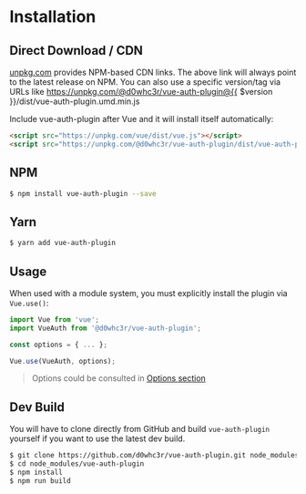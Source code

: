 # Installation

## Direct Download / CDN

[unpkg.com](https://unpkg.com) provides NPM-based CDN links. The above link will always point to the latest release on NPM. You can also use a specific version/tag via URLs like https://unpkg.com/@d0whc3r/vue-auth-plugin@{{ $version }}/dist/vue-auth-plugin.umd.min.js
 
Include vue-auth-plugin after Vue and it will install itself automatically:

```html
<script src="https://unpkg.com/vue/dist/vue.js"></script>
<script src="https://unpkg.com/@d0whc3r/vue-auth-plugin/dist/vue-auth-plugin.umd.min.js"></script>
```

## NPM

```sh
$ npm install vue-auth-plugin --save
```

## Yarn

```sh
$ yarn add vue-auth-plugin
```

## Usage

When used with a module system, you must explicitly install the plugin via `Vue.use()`:

```javascript
import Vue from 'vue';
import VueAuth from '@d0whc3r/vue-auth-plugin';

const options = { ... };

Vue.use(VueAuth, options);
```

> Options could be consulted in [Options section](./guide/)

## Dev Build

You will have to clone directly from GitHub and build `vue-auth-plugin` yourself if
you want to use the latest dev build.

```sh
$ git clone https://github.com/d0whc3r/vue-auth-plugin.git node_modules/vue-auth-plugin
$ cd node_modules/vue-auth-plugin
$ npm install
$ npm run build
```

